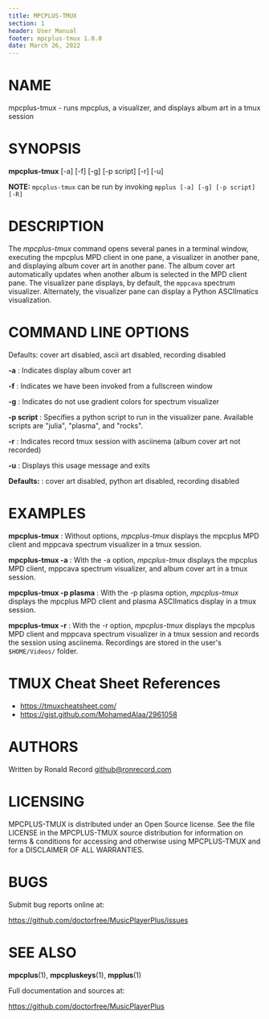 ```yaml
---
title: MPCPLUS-TMUX
section: 1
header: User Manual
footer: mpcplus-tmux 1.0.0
date: March 26, 2022
---
```

# NAME
mpcplus-tmux - runs mpcplus, a visualizer, and displays album art in a tmux session

# SYNOPSIS
**mpcplus-tmux** [-a] [-f] [-g] [-p script] [-r] [-u]

**NOTE:** `mpcplus-tmux` can be run by invoking `mpplus [-a] [-g] [-p script] [-R]`

# DESCRIPTION
The *mpcplus-tmux* command opens several panes in a terminal window,
executing the mpcplus MPD client in one pane, a visualizer in another pane,
and displaying album cover art in another pane. The album cover art
automatically updates when another album is selected in the MPD client pane.
The visualizer pane displays, by default, the `mppcava` spectrum visualizer.
Alternately, the visualizer pane can display a Python ASCIImatics visualization.

# COMMAND LINE OPTIONS

Defaults: cover art disabled, ascii art disabled, recording disabled

**-a**
: Indicates display album cover art

**-f**
: Indicates we have been invoked from a fullscreen window

**-g**
: Indicates do not use gradient colors for spectrum visualizer

**-p script**
: Specifies a python script to run in the visualizer pane. Available scripts are "julia", "plasma", and "rocks".

**-r**
: Indicates record tmux session with asciinema (album cover art not recorded)

**-u**
: Displays this usage message and exits

**Defaults:**
: cover art disabled, python art disabled, recording disabled

# EXAMPLES
**mpcplus-tmux**
: Without options, *mpcplus-tmux* displays the mpcplus MPD client and mppcava spectrum visualizer in a tmux session. 

**mpcplus-tmux -a**
: With the -a option, *mpcplus-tmux* displays the mpcplus MPD client, mppcava spectrum visualizer, and album cover art in a tmux session. 

**mpcplus-tmux -p plasma**
: With the -p plasma option, *mpcplus-tmux* displays the mpcplus MPD client and plasma ASCIImatics display in a tmux session. 

**mpcplus-tmux -r**
: With the -r option, *mpcplus-tmux* displays the mpcplus MPD client and mppcava spectrum visualizer in a tmux session and records the session using asciinema. Recordings are stored in the user's `$HOME/Videos/` folder.

# TMUX Cheat Sheet References

* https://tmuxcheatsheet.com/
* https://gist.github.com/MohamedAlaa/2961058

# AUTHORS
Written by Ronald Record github@ronrecord.com

# LICENSING
MPCPLUS-TMUX is distributed under an Open Source license.
See the file LICENSE in the MPCPLUS-TMUX source distribution
for information on terms &amp; conditions for accessing and
otherwise using MPCPLUS-TMUX and for a DISCLAIMER OF ALL WARRANTIES.

# BUGS
Submit bug reports online at:

https://github.com/doctorfree/MusicPlayerPlus/issues

# SEE ALSO
**mpcplus**(1), **mpcpluskeys**(1), **mpplus**(1)

Full documentation and sources at:

https://github.com/doctorfree/MusicPlayerPlus

